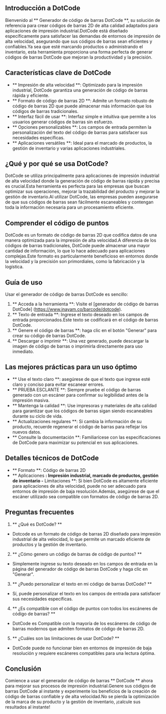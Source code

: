 ## Introducción a DotCode

Bienvenido al ** Generador de código de barras DotCode **, su solución de referencia para crear códigos de barras 2D de alta calidad adaptados para aplicaciones de impresión industrial.DotCode está diseñado específicamente para satisfacer las demandas de entornos de impresión de alta velocidad, asegurando que sus códigos de barras sean eficientes y confiables.Ya sea que esté marcando productos o administrando el inventario, esta herramienta proporciona una forma perfecta de generar códigos de barras DotCode que mejoran la productividad y la precisión.

## Características clave de DotCode

- ** Impresión de alta velocidad **: Optimizado para la impresión industrial, DotCode garantiza una generación de código de barras rápida y eficiente.
- ** Formato de código de barras 2D **: Admite un formato robusto de código de barras 2D que puede almacenar más información que los códigos de barras tradicionales.
- ** Interfaz fácil de usar **: Interfaz simple e intuitiva que permite a los usuarios generar códigos de barras sin esfuerzo.
- ** Opciones personalizables **: Los campos de entrada permiten la personalización del texto del código de barras para satisfacer sus necesidades específicas.
- ** Aplicaciones versátiles **: Ideal para el marcado de productos, la gestión de inventario y varias aplicaciones industriales.

## ¿Qué y por qué se usa DotCode?

DotCode se utiliza principalmente para aplicaciones de impresión industrial de alta velocidad donde la generación de código de barras rápida y precisa es crucial.Esta herramienta es perfecta para las empresas que buscan optimizar sus operaciones, mejorar la trazabilidad del producto y mejorar la gestión de inventario.Al utilizar DotCode, las empresas pueden asegurarse de que sus códigos de barras sean fácilmente escaneables y contengan toda la información necesaria para un procesamiento eficiente.

## Comprender el código de puntos

DotCode es un formato de código de barras 2D que codifica datos de una manera optimizada para la impresión de alta velocidad.A diferencia de los códigos de barras tradicionales, DotCode puede almacenar una mayor cantidad de información, lo que lo hace adecuado para aplicaciones complejas.Este formato es particularmente beneficioso en entornos donde la velocidad y la precisión son primordiales, como la fabricación y la logística.

## Guía de uso

Usar el generador de código de barras DotCode es sencillo:

1. ** Acceda a la herramienta **: Visite el [generador de código de barras DotCode] (https://www.inayam.co/barcode/dotcode).
2. ** Texto de entrada **: Ingrese el texto deseado en los campos de entrada proporcionados.Este texto se codificará en el código de barras DotCode.
3. ** Genere el código de barras **: haga clic en el botón "Generar" para crear su código de barras DotCode.
4. ** Descargar o imprimir **: Una vez generado, puede descargar la imagen de código de barras o imprimirla directamente para uso inmediato.

## Las mejores prácticas para un uso óptimo

- ** Use el texto claro **: asegúrese de que el texto que ingrese esté claro y conciso para evitar escanear errores.
- ** PRUEBA ESCLANTE **: Siempre pruebe el código de barras generado con un escáner para confirmar su legibilidad antes de la impresión masiva.
- ** Mantenga la calidad **: Use impresoras y materiales de alta calidad para garantizar que los códigos de barras sigan siendo escaneables durante su ciclo de vida.
- ** Actualizaciones regulares **: Si cambia la información de su producto, recuerde regenerar el código de barras para reflejar los nuevos datos.
- ** Consulte la documentación **: Familiarícese con las especificaciones de DotCode para maximizar su potencial en sus aplicaciones.

## Detalles técnicos de DotCode

- ** Formato **: Código de barras 2D
- ** Aplicaciones **: Impresión industrial, marcado de productos, gestión de inventario
-** Limitaciones **: Si bien DotCode es altamente eficiente para aplicaciones de alta velocidad, puede no ser adecuado para entornos de impresión de baja resolución.Además, asegúrese de que el escáner utilizado sea compatible con formatos de código de barras 2D.

## Preguntas frecuentes

1. ** ¿Qué es DotCode? **
- Dotcode es un formato de código de barras 2D diseñado para impresión industrial de alta velocidad, lo que permite un marcado eficiente de productos y la gestión de inventario.

2. ** ¿Cómo genero un código de barras de código de puntos? **
- Simplemente ingrese su texto deseado en los campos de entrada en la página del generador de código de barras DotCode y haga clic en "Generar".

3. ** ¿Puedo personalizar el texto en mi código de barras DotCode? **
- Sí, puede personalizar el texto en los campos de entrada para satisfacer sus necesidades específicas.

4. ** ¿Es compatible con el código de puntos con todos los escáneres de código de barras? **
- DotCode es Compatible con la mayoría de los escáneres de código de barras modernos que admiten formatos de código de barras 2D.

5. ** ¿Cuáles son las limitaciones de usar DotCode? **
- DotCode puede no funcionar bien en entornos de impresión de baja resolución y requiere escáneres compatibles para una lectura óptima.

## Conclusión

Comience a usar el generador de código de barras ** DotCode ** ahora para mejorar sus procesos de impresión industrial.Genere sus códigos de barras DotCode al instante y experimente los beneficios de la creación de código de barras confiable y de alta velocidad.No se pierda la optimización de la marca de su producto y la gestión de inventario, ¡calcule sus resultados al instante!